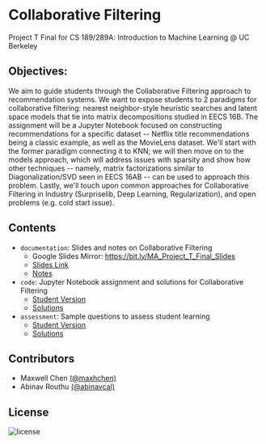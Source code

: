 # Collaborative Filtering

Project T Final for CS 189/289A: Introduction to Machine Learning @ UC Berkeley

## Objectives:
We aim to guide students through the Collaborative Filtering approach to recommendation systems. We want to expose students to 2 paradigms for collaborative filtering: nearest neighbor-style heuristic searches and latent space models that tie into matrix decompositions studied in EECS 16B. The assignment will be a Jupyter Notebook focused on constructing recommendations for a specific dataset -- Netflix title recommendations being a classic example, as well as the MovieLens dataset. We'll start with the former paradigm connecting it to KNN; we will then move on to the models approach, which will address issues with sparsity and show how other techniques -- namely, matrix factorizations similar to Diagonalization/SVD seen in EECS 16AB -- can be used to approach this problem. Lastly, we'll touch upon common approaches for Collaborative Filtering in Industry (Surpriselib, Deep Learning, Regularization), and open problems (e.g. cold start issue).



## Contents

- `documentation`: Slides and notes on Collaborative Filtering
  - Google Slides Mirror: https://bit.ly/MA_Project_T_Final_Slides
  - [Slides Link](https://github.com/maxhchen/MA-Project-T-Final-FA20/blob/main/documentation/CollabFilteringSlides.pdf)
  - [Notes]()
- `code`: Jupyter Notebook assignment and solutions for Collaborative Filtering
  - [Student Version](https://github.com/maxhchen/MA-Project-T-Final-FA20/blob/main/code/%5BStudent%20Copy%20%5D%20Collaborative%20Filtering.ipynb)
  - [Solutions](https://github.com/maxhchen/MA-Project-T-Final-FA20/blob/main/code/%5BSolutions%5D%20Collaborative%20Filtering.ipynb)
- `assessment`: Sample questions to assess student learning
  - [Student Version](https://github.com/maxhchen/MA-Project-T-Final-FA20/blob/main/assessment/%5BStudent%20Copy%5D%20189%20Project%20T%20Assessment.pdf)
  - [Solutions](https://github.com/maxhchen/MA-Project-T-Final-FA20/blob/main/assessment/%5BSolutions%5D%20189%20Project%20T%20Assessment.pdf)

## Contributors

- Maxwell Chen [(@maxhchen)][maxwell]
- Abinav Routhu [(@abinavcal)][abinav]

[maxwell]: https://github.com/maxhchen
[abinav]: https://github.com/abinavcal

## License

![license](https://img.shields.io/badge/license-MIT-brightgreen)
